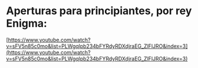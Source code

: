 # Aperturas para principiantes, por rey Enigma:

[https://www.youtube.com/watch?v=sFV5n85c0mo&list=PLWgqlpb234bFYRdyRDXdjraEG_ZlFlJRO&index=3](https://www.youtube.com/watch?v=sFV5n85c0mo&list=PLWgqlpb234bFYRdyRDXdjraEG_ZlFlJRO&index=3)